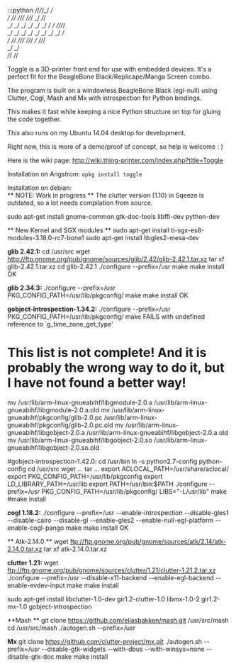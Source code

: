 :::python
    _/_/_/_/_/                              _/         
       _/      _/_/      _/_/_/    _/_/_/  _/    _/_/     
      _/    _/    _/  _/    _/  _/    _/  _/  _/_/_/_/    
     _/    _/    _/  _/    _/  _/    _/  _/  _/            
    _/      _/_/      _/_/_/    _/_/_/  _/    _/_/_/         
                         _/        _/                               
                    _/_/      _/_/                                  

Toggle is a 3D-printer front end for use with embedded devices. 
It's a perfect fit for the BeagleBone Black/Replicape/Manga Screen combo.

The program is built on a windowless BeagleBone Black (egl-null) using Clutter, 
Cogl, Mash and Mx with introspection for Python bindings. 

This makes it fast while keeping a nice Python structure on top for gluing the 
code together. 

This also runs on my Ubuntu 14.04 desktop for development. 

Right now, this is more of a demo/proof of concept, so help is welcome : )

Here is the wiki page: http://wiki.thing-printer.com/index.php?title=Toggle

Installation on Angstrom: 
`opkg install toggle`

Installation on debian:  
** NOTE: Work in progress **
The clutter version (1.10) in Sqeeze is outdated, so a lot needs compilation from source. 

  sudo apt-get install gnome-common gtk-doc-tools libffi-dev python-dev

** New Kernel and SGX modules **
  sudo apt-get install ti-sgx-es8-modules-3.18.0-rc7-bone1 
  sudo apt-get install libgles2-mesa-dev

**glib 2.42.1:**
  cd /usr/src
  wget  http://ftp.gnome.org/pub/gnome/sources/glib/2.42/glib-2.42.1.tar.xz
  tar xf glib-2.42.1.tar.xz
  cd glib-2.42.1
  ./configure --prefix=/usr
  make
  make install
OK

**glib 2.34.3:**
 ./configure --prefix=/usr PKG_CONFIG_PATH=/usr/lib/pkgconfig/
make
make install
OK 

**gobject-introspection-1.34.2:**
./configure --prefix=/usr PKG_CONFIG_PATH=/usr/lib/pkgconfig/
make
FAILS with undefined reference to `g_time_zone_get_type'

# This list is not complete! And it is probably the wrong way to do it, but I have not found a better way!
mv /usr/lib/arm-linux-gnueabihf/libgmodule-2.0.a /usr/lib/arm-linux-gnueabihf/libgmodule-2.0.a.old
mv /usr/lib/arm-linux-gnueabihf/pkgconfig/glib-2.0.pc /usr/lib/arm-linux-gnueabihf/pkgconfig/glib-2.0.pc.old
mv /usr/lib/arm-linux-gnueabihf/libgobject-2.0.a /usr/lib/arm-linux-gnueabihf/libgobject-2.0.a.old
mv /usr/lib/arm-linux-gnueabihf/libgobject-2.0.so /usr/lib/arm-linux-gnueabihf/libgobject-2.0.so.old


#gobject-introspection-1.42.0:
cd /usr/bin
ln -s python2.7-config python-config
cd /usr/src
wget ...
tar ...
export ACLOCAL_PATH=/usr/share/aclocal/
export PKG_CONFIG_PATH=/usr/lib/pkgconfig
export LD_LIBRARY_PATH=/usr/lib
export PATH=/usr/bin:$PATH
./configure --prefix=/usr PKG_CONFIG_PATH=/usr/lib/pkgconfig/ LIBS="-L/usr/lib"
make
#make install 


**cogl 1.18.2:**
./configure --prefix=/usr --enable-introspection --disable-gles1 --disable-cairo --disable-gl --enable-gles2 --enable-null-egl-platform --enable-cogl-pango
make 
make install 
OK

** Atk-2.14.0 **
wget ftp://ftp.gnome.org/pub/gnome/sources/atk/2.14/atk-2.14.0.tar.xz
tar xf atk-2.14.0.tar.xz


**clutter 1.21:**
wget ftp://ftp.gnome.org/pub/gnome/sources/clutter/1.21/clutter-1.21.2.tar.xz
./configure --prefix=/usr --disable-x11-backend  --enable-egl-backend --enable-evdev-input
make 
make install


sudo apt-get install libclutter-1.0-dev gir1.2-clutter-1.0 libmx-1.0-2 gir1.2-mx-1.0 gobject-introspection

**Mash **
git clone https://github.com/eliasbakken/mash.git /usr/src/mash
cd /usr/src/mash
./autogen.sh --prefix=/usr

**Mx**
git clone https://github.com/clutter-project/mx.git
./autogen.sh --prefix=/usr --disable-gtk-widgets --with-dbus --with-winsys=none --disable-gtk-doc
make
make install